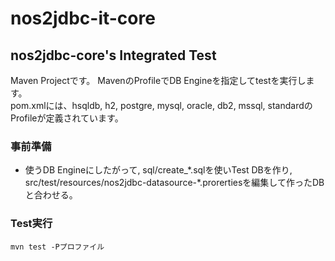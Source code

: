 # nos2jdbc-it-core
## nos2jdbc-core's Integrated Test
Maven Projectです。 MavenのProfileでDB Engineを指定してtestを実行します。   
pom.xmlには、hsqldb, h2, postgre, mysql, oracle, db2, mssql, standardのProfileが定義されています。   
### 事前準備
* 使うDB Engineにしたがって, sql/create_\*.sqlを使いTest DBを作り,
src/test/resources/nos2jdbc-datasource-\*.prorertiesを編集して作ったDBと合わせる。   
### Test実行
`mvn test -Pプロファイル`   
